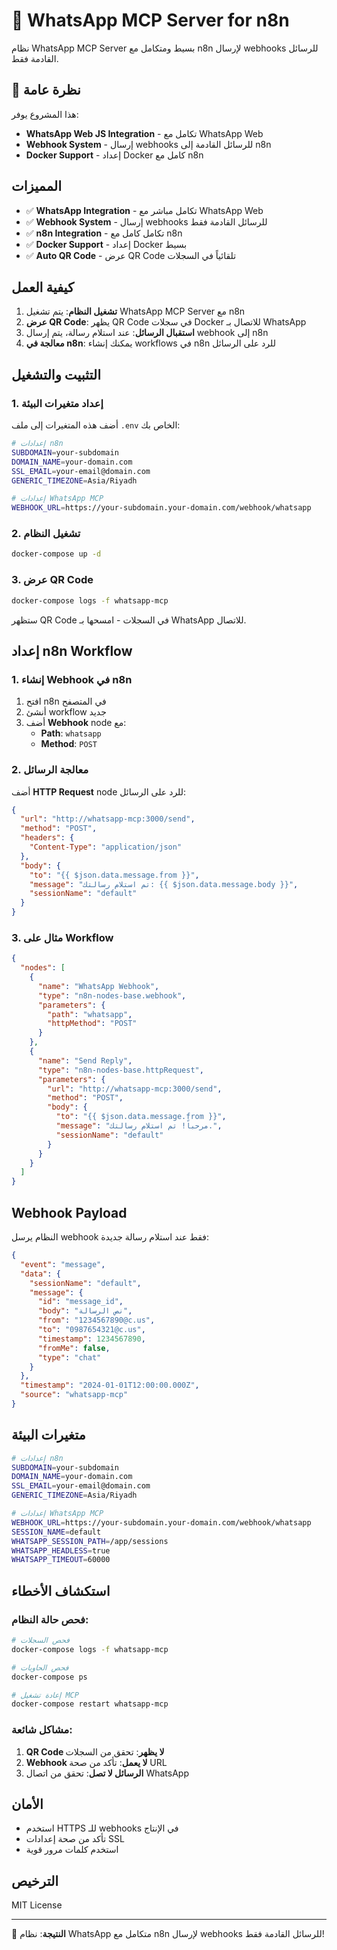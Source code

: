 # 🚀 WhatsApp MCP Server for n8n

نظام WhatsApp MCP Server بسيط ومتكامل مع n8n لإرسال webhooks للرسائل القادمة فقط.

## 🎯 نظرة عامة

هذا المشروع يوفر:
- **WhatsApp Web JS Integration** - تكامل مع WhatsApp Web
- **Webhook System** - إرسال webhooks للرسائل القادمة إلى n8n
- **Docker Support** - إعداد Docker كامل مع n8n

## المميزات

- ✅ **WhatsApp Integration** - تكامل مباشر مع WhatsApp Web
- ✅ **Webhook System** - إرسال webhooks للرسائل القادمة فقط
- ✅ **n8n Integration** - تكامل كامل مع n8n
- ✅ **Docker Support** - إعداد Docker بسيط
- ✅ **Auto QR Code** - عرض QR Code تلقائياً في السجلات

## كيفية العمل

1. **تشغيل النظام**: يتم تشغيل WhatsApp MCP Server مع n8n
2. **عرض QR Code**: يظهر QR Code في سجلات Docker للاتصال بـ WhatsApp
3. **استقبال الرسائل**: عند استلام رسالة، يتم إرسال webhook إلى n8n
4. **معالجة في n8n**: يمكنك إنشاء workflows في n8n للرد على الرسائل

## التثبيت والتشغيل

### 1. إعداد متغيرات البيئة

أضف هذه المتغيرات إلى ملف `.env` الخاص بك:

```bash
# إعدادات n8n
SUBDOMAIN=your-subdomain
DOMAIN_NAME=your-domain.com
SSL_EMAIL=your-email@domain.com
GENERIC_TIMEZONE=Asia/Riyadh

# إعدادات WhatsApp MCP
WEBHOOK_URL=https://your-subdomain.your-domain.com/webhook/whatsapp
```

### 2. تشغيل النظام

```bash
docker-compose up -d
```

### 3. عرض QR Code

```bash
docker-compose logs -f whatsapp-mcp
```

ستظهر QR Code في السجلات - امسحها بـ WhatsApp للاتصال.

## إعداد n8n Workflow

### 1. إنشاء Webhook في n8n

1. افتح n8n في المتصفح
2. أنشئ workflow جديد
3. أضف **Webhook** node مع:
   - **Path**: `whatsapp`
   - **Method**: `POST`

### 2. معالجة الرسائل

أضف **HTTP Request** node للرد على الرسائل:

```json
{
  "url": "http://whatsapp-mcp:3000/send",
  "method": "POST",
  "headers": {
    "Content-Type": "application/json"
  },
  "body": {
    "to": "{{ $json.data.message.from }}",
    "message": "تم استلام رسالتك: {{ $json.data.message.body }}",
    "sessionName": "default"
  }
}
```

### 3. مثال على Workflow

```json
{
  "nodes": [
    {
      "name": "WhatsApp Webhook",
      "type": "n8n-nodes-base.webhook",
      "parameters": {
        "path": "whatsapp",
        "httpMethod": "POST"
      }
    },
    {
      "name": "Send Reply",
      "type": "n8n-nodes-base.httpRequest",
      "parameters": {
        "url": "http://whatsapp-mcp:3000/send",
        "method": "POST",
        "body": {
          "to": "{{ $json.data.message.from }}",
          "message": "مرحباً! تم استلام رسالتك.",
          "sessionName": "default"
        }
      }
    }
  ]
}
```

## Webhook Payload

النظام يرسل webhook فقط عند استلام رسالة جديدة:

```json
{
  "event": "message",
  "data": {
    "sessionName": "default",
    "message": {
      "id": "message_id",
      "body": "نص الرسالة",
      "from": "1234567890@c.us",
      "to": "0987654321@c.us",
      "timestamp": 1234567890,
      "fromMe": false,
      "type": "chat"
    }
  },
  "timestamp": "2024-01-01T12:00:00.000Z",
  "source": "whatsapp-mcp"
}
```

## متغيرات البيئة

```bash
# إعدادات n8n
SUBDOMAIN=your-subdomain
DOMAIN_NAME=your-domain.com
SSL_EMAIL=your-email@domain.com
GENERIC_TIMEZONE=Asia/Riyadh

# إعدادات WhatsApp MCP
WEBHOOK_URL=https://your-subdomain.your-domain.com/webhook/whatsapp
SESSION_NAME=default
WHATSAPP_SESSION_PATH=/app/sessions
WHATSAPP_HEADLESS=true
WHATSAPP_TIMEOUT=60000
```

## استكشاف الأخطاء

### فحص حالة النظام:
```bash
# فحص السجلات
docker-compose logs -f whatsapp-mcp

# فحص الحاويات
docker-compose ps

# إعادة تشغيل MCP
docker-compose restart whatsapp-mcp
```

### مشاكل شائعة:

1. **QR Code لا يظهر**: تحقق من السجلات
2. **Webhook لا يعمل**: تأكد من صحة URL
3. **الرسائل لا تصل**: تحقق من اتصال WhatsApp

## الأمان

- استخدم HTTPS للـ webhooks في الإنتاج
- تأكد من صحة إعدادات SSL
- استخدم كلمات مرور قوية

## الترخيص

MIT License

---

🎯 **النتيجة**: نظام WhatsApp متكامل مع n8n لإرسال webhooks للرسائل القادمة فقط!
